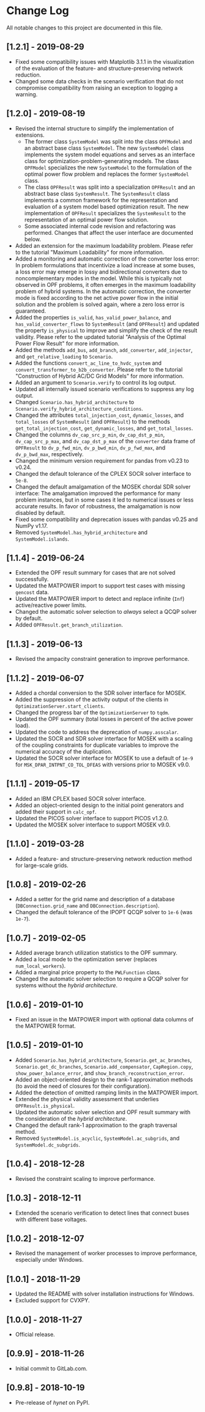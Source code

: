 # Change Log

All notable changes to this project are documented in this file.

## [1.2.1] - 2019-08-29

- Fixed some compatibility issues with Matplotlib 3.1.1 in the visualization of the evaluation of the feature- and structure-preserving network reduction.
- Changed some data checks in the scenario verification that do not compromise compatibility from raising an exception to logging a warning.

## [1.2.0] - 2019-08-19
- Revised the internal structure to simplify the implementation of extensions.
    * The former class ``SystemModel`` was split into the class ``OPFModel`` and an abstract base class ``SystemModel``. The new ``SystemModel`` class implements the system model equations and serves as an interface class for optimization-problem-generating models. The class ``OPFModel`` specializes the new ``SystemModel`` to the formulation of the optimal power flow problem and replaces the former ``SystemModel`` class.
    * The class ``OPFResult`` was split into a specialization ``OPFResult`` and an abstract base class ``SystemResult``. The ``SystemResult`` class implements a common framework for the representation and evaluation of a system model based optimization result. The new implementation of ``OPFResult`` specializes the ``SystemResult`` to the representation of an optimal power flow solution.
    * Some associated internal code revision and refactoring was performed. Changes that affect the user interface are documented below.
- Added an extension for the maximum loadability problem. Please refer to the tutorial "Maximum Loadability" for more information.
- Added a monitoring and automatic correction of the converter loss error: In problem formulations that incentivize a load increase at some buses, a loss error may emerge in lossy and bidirectional converters due to noncomplementary modes in the model. While this is typically not observed in OPF problems, it often emerges in the maximum loadability problem of hybrid systems. In the automatic correction, the converter mode is fixed according to the net active power flow in the initial solution and the problem is solved again, where a zero loss error is guaranteed.
- Added the properties ``is_valid``, ``has_valid_power_balance``, and ``has_valid_converter_flows`` to ``SystemResult`` (and ``OPFResult``) and updated the property ``is_physical`` to improve and simplify the check of the result validity. Please refer to the updated tutorial "Analysis of the Optimal Power Flow Result" for more information.
- Added the methods ``add_bus``, ``add_branch``, ``add_converter``, ``add_injector``, and ``get_relative_loading`` to ``Scenario``.
- Added the functions ``convert_ac_line_to_hvdc_system`` and ``convert_transformer_to_b2b_converter``. Please refer to the tutorial "Construction of Hybrid AC/DC Grid Models" for more information.
- Added an argument to ``Scenario.verify`` to control its log output.
- Updated all internally issued scenario verifications to suppress any log output.
- Changed ``Scenario.has_hybrid_architecture`` to ``Scenario.verify_hybrid_architecture_conditions``.
- Changed the attributes ``total_injection_cost``, ``dynamic_losses``, and ``total_losses`` of ``SystemResult`` (and ``OPFResult``) to the methods ``get_total_injection_cost``, ``get_dynamic_losses``, and ``get_total_losses``.
- Changed the columns ``dv_cap_src_p_min``, ``dv_cap_dst_p_min``, ``dv_cap_src_p_max``, and ``dv_cap_dst_p_max`` of the ``converter`` data frame of ``OPFResult`` to ``dv_p_fwd_min``, ``dv_p_bwd_min``, ``dv_p_fwd_max``, and ``dv_p_bwd_max``, respectively.
- Changed the minimum version requirement for pandas from v0.23 to v0.24.
- Changed the default tolerance of the CPLEX SOCR solver interface to ``5e-8``.
- Changed the default amalgamation of the MOSEK chordal SDR solver interface: The amalgamation improved the performance for many problem instances, but in some cases it led to numerical issues or less accurate results. In favor of robustness, the amalgamation is now disabled by default.
- Fixed some compatibility and deprecation issues with pandas v0.25 and NumPy v1.17.
- Removed ``SystemModel.has_hybrid_architecture`` and ``SystemModel.islands``.

## [1.1.4] - 2019-06-24
- Extended the OPF result summary for cases that are not solved successfully.
- Updated the MATPOWER import to support test cases with missing ``gencost`` data.
- Updated the MATPOWER import to detect and replace infinite (``Inf``) active/reactive power limits.
- Changed the automatic solver selection to *always* select a QCQP solver by default.
- Added ``OPFResult.get_branch_utilization``.

## [1.1.3] - 2019-06-13
- Revised the ampacity constraint generation to improve performance.

## [1.1.2] - 2019-06-07
- Added a chordal conversion to the SDR solver interface for MOSEK.
- Added the suppression of the activity output of the clients in ``OptimizationServer.start_clients``.
- Changed the progress bar of the ``OptimizationServer`` to ``tqdm``.
- Updated the OPF summary (total losses in percent of the active power load).
- Updated the code to address the deprecation of ``numpy.asscalar``.
- Updated the SOCR and SDR solver interface for MOSEK with a scaling of the coupling constraints for duplicate variables to improve the numerical accuracy of the duplication.
- Updated the SOCR solver interface for MOSEK to use a default of ``1e-9`` for ``MSK_DPAR_INTPNT_CO_TOL_DFEAS`` with versions prior to MOSEK v9.0.

## [1.1.1] - 2019-05-17
- Added an IBM CPLEX based SOCR solver interface.
- Added an object-oriented design to the initial point generators and added their support in ``calc_opf``.
- Updated the PICOS solver interface to support PICOS v1.2.0.
- Updated the MOSEK solver interface to support MOSEK v9.0.

## [1.1.0] - 2019-03-28
- Added a feature- and structure-preserving network reduction method for large-scale grids.

## [1.0.8] - 2019-02-26
- Added a setter for the grid name and description of a database (``DBConnection.grid_name`` and ``DBConnection.description``).
- Changed the default tolerance of the IPOPT QCQP solver to ``1e-6`` (was ``1e-7``).

## [1.0.7] - 2019-02-05
- Added average branch utilization statistics to the OPF summary.
- Added a local mode to the optimization server (replaces ``num_local_workers``).
- Added a marginal price property to the ``PWLFunction`` class.
- Changed the automatic solver selection to require a QCQP solver for systems without the *hybrid architecture*.

## [1.0.6] - 2019-01-10
- Fixed an issue in the MATPOWER import with optional data columns of the MATPOWER format.

## [1.0.5] - 2019-01-10
- Added ``Scenario.has_hybrid_architecture``, ``Scenario.get_ac_branches``, ``Scenario.get_dc_branches``, ``Scenario.add_compensator``, ``CapRegion.copy``, ``show_power_balance_error``, and ``show_branch_reconstruction_error``.
- Added an object-oriented design to the rank-1 approximation methods (to avoid the need of closures for their configuration).
- Added the detection of omitted ramping limits in the MATPOWER import.
- Extended the physical validity assessment that underlies ``OPFResult.is_physical``.
- Updated the automatic solver selection and OPF result summary with the consideration of the *hybrid architecture*.
- Changed the default rank-1 approximation to the graph traversal method.
- Removed ``SystemModel.is_acyclic``, ``SystemModel.ac_subgrids``, and ``SystemModel.dc_subgrids``.

## [1.0.4] - 2018-12-28
- Revised the constraint scaling to improve performance.

## [1.0.3] - 2018-12-11
- Extended the scenario verification to detect lines that connect buses with different base voltages.

## [1.0.2] - 2018-12-07
- Revised the management of worker processes to improve performance, especially under Windows.

## [1.0.1] - 2018-11-29
- Updated the README with solver installation instructions for Windows.
- Excluded support for CVXPY.

## [1.0.0] - 2018-11-27
- Official release.

## [0.9.9] - 2018-11-26
- Initial commit to GitLab.com.

## [0.9.8] - 2018-10-19
- Pre-release of *hynet* on PyPI.
